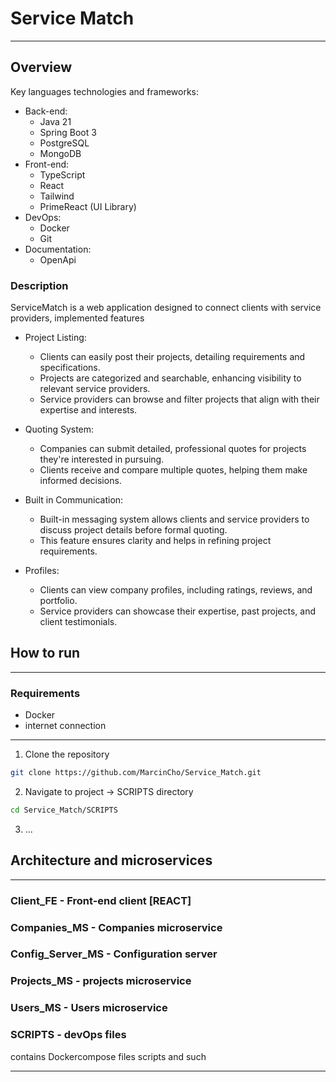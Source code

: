 # Service Match
___
## Overview
Key languages technologies and frameworks:
* Back-end:
  - Java 21
  - Spring Boot 3
  - PostgreSQL
  - MongoDB
* Front-end:
  - TypeScript
  - React
  - Tailwind
  - PrimeReact (UI Library)
* DevOps:
  - Docker
  - Git
* Documentation:
  - OpenApi

### Description
ServiceMatch is a web application designed to connect clients with service providers, implemented features

* Project Listing:
   - Clients can easily post their projects, detailing requirements and specifications.
   - Projects are categorized and searchable, enhancing visibility to relevant service providers.
   - Service providers can browse and filter projects that align with their expertise and interests.
 
* Quoting System:
   - Companies can submit detailed, professional quotes for projects they're interested in pursuing.
   - Clients receive and compare multiple quotes, helping them make informed decisions.

* Built in Communication:
   - Built-in messaging system allows clients and service providers to discuss project details before formal quoting.
   - This feature ensures clarity and helps in refining project requirements.

* Profiles:
   - Clients can view company profiles, including ratings, reviews, and portfolio.
   - Service providers can showcase their expertise, past projects, and client testimonials.

  
## How to run
___
### Requirements
- Docker 
- internet connection
___
1. Clone the repository
```bash
git clone https://github.com/MarcinCho/Service_Match.git
```
2. Navigate to project -> SCRIPTS directory
```bash
cd Service_Match/SCRIPTS
```
3. ...

## Architecture and microservices
___
### Client_FE - Front-end client [REACT]


### Companies_MS - Companies microservice


### Config_Server_MS - Configuration server


### Projects_MS - projects microservice

### Users_MS - Users microservice

### SCRIPTS - devOps files
contains Dockercompose files scripts and such

___

[//]: # (#### Use case scenario:)

[//]: # ()
[//]: # (<strong> Client </strong>)

[//]: # ()
[//]: # (Mark is interested in painting his leaving room. He opens up ServiceMatch webapp as customer, clics on add project and fills)

[//]: # (out a form, than he hits submmit. If Mark does not have account in Service Match any comunication will be sen to him by email)

[//]: # (otherwise h cna just log in and check the inbox directly on the site.)

[//]: # ()
[//]: # (<strong> Company </strong>)



